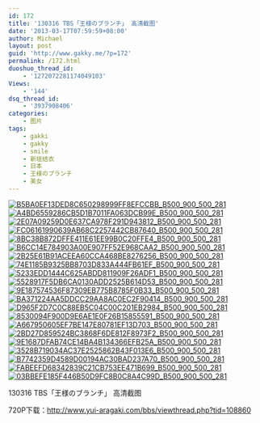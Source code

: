 ```yaml
---
id: 172
title: '130316 TBS「王様のブランチ」 高清截图'
date: '2013-03-17T07:59:59+08:00'
author: Michael
layout: post
guid: 'http://www.gakky.me/?p=172'
permalink: /172.html
duoshuo_thread_id:
    - '1272072281174049103'
Views:
    - '144'
dsq_thread_id:
    - '3937908406'
categories:
    - 图片
tags:
    - gakki
    - gakky
    - smile
    - 新垣结衣
    - 日本
    - 王様のブランチ
    - 美女
---
```


[![B5BA0EF13DED8C650298999FF8EFCCBB_B500_900_500_281](http://www.yui-aragaki.org/wp-content/uploads/img/B5BA0EF13DED8C650298999FF8EFCCBB_B500_900_500_281.jpeg)](http://www.yui-aragaki.org/wp-content/uploads/img/B5BA0EF13DED8C650298999FF8EFCCBB_B1280_1280_1280_720.jpeg) [![A4BD6559286CB5D1B7011FA063DCB99E_B500_900_500_281](http://www.yui-aragaki.org/wp-content/uploads/img/A4BD6559286CB5D1B7011FA063DCB99E_B500_900_500_281.jpeg)](http://www.yui-aragaki.org/wp-content/uploads/img/A4BD6559286CB5D1B7011FA063DCB99E_B1280_1280_1280_720.jpeg) [![2E07A09259D0E637CA978F291D943812_B500_900_500_281](http://www.yui-aragaki.org/wp-content/uploads/img/2E07A09259D0E637CA978F291D943812_B500_900_500_281.jpeg)](http://www.yui-aragaki.org/wp-content/uploads/img/2E07A09259D0E637CA978F291D943812_B1280_1280_1280_720.jpeg) [![FC06161990639AB68C2257442CB87640_B500_900_500_281](http://www.yui-aragaki.org/wp-content/uploads/img/FC06161990639AB68C2257442CB87640_B500_900_500_281.jpeg)](http://www.yui-aragaki.org/wp-content/uploads/img/FC06161990639AB68C2257442CB87640_B1280_1280_1280_720.jpeg) [![8BC38B872DFFE411E61EE99B0C20FFE4_B500_900_500_281](http://www.yui-aragaki.org/wp-content/uploads/img/8BC38B872DFFE411E61EE99B0C20FFE4_B500_900_500_281.jpeg)](http://www.yui-aragaki.org/wp-content/uploads/img/8BC38B872DFFE411E61EE99B0C20FFE4_B1280_1280_1280_720.jpeg) [![B6CC14E784903A00E907FF52E968CAA2_B500_900_500_281](http://www.yui-aragaki.org/wp-content/uploads/img/B6CC14E784903A00E907FF52E968CAA2_B500_900_500_281.jpeg)](http://www.yui-aragaki.org/wp-content/uploads/img/B6CC14E784903A00E907FF52E968CAA2_B1280_1280_1280_720.jpeg) [![2B25E61B91ACEEA60CCA468BE8276256_B500_900_500_281](http://www.yui-aragaki.org/wp-content/uploads/img/2B25E61B91ACEEA60CCA468BE8276256_B500_900_500_281.jpeg)](http://www.yui-aragaki.org/wp-content/uploads/img/2B25E61B91ACEEA60CCA468BE8276256_B1280_1280_1280_720.jpeg) [![74E1185B9325BB8703D833A444FB61EF_B500_900_500_281](http://www.yui-aragaki.org/wp-content/uploads/img/74E1185B9325BB8703D833A444FB61EF_B500_900_500_281.jpeg)](http://www.yui-aragaki.org/wp-content/uploads/img/74E1185B9325BB8703D833A444FB61EF_B1280_1280_1280_720.jpeg) [![5233EDD1444C625ABDD811909F26ADF1_B500_900_500_281](http://www.yui-aragaki.org/wp-content/uploads/img/5233EDD1444C625ABDD811909F26ADF1_B500_900_500_281.jpeg)](http://www.yui-aragaki.org/wp-content/uploads/img/5233EDD1444C625ABDD811909F26ADF1_B1280_1280_1280_720.jpeg) [![5528917F5DB6CA0130ADD2525B614D53_B500_900_500_281](http://www.yui-aragaki.org/wp-content/uploads/img/5528917F5DB6CA0130ADD2525B614D53_B500_900_500_281.jpeg)](http://www.yui-aragaki.org/wp-content/uploads/img/5528917F5DB6CA0130ADD2525B614D53_B1280_1280_1280_720.jpeg) [![9E187574536F87309EB775B8785F0B33_B500_900_500_281](http://www.yui-aragaki.org/wp-content/uploads/img/9E187574536F87309EB775B8785F0B33_B500_900_500_281.jpeg)](http://www.yui-aragaki.org/wp-content/uploads/img/9E187574536F87309EB775B8785F0B33_B1280_1280_1280_720.jpeg) [![BA371224AA5DDCC29AA8AC0EC2F90414_B500_900_500_281](http://www.yui-aragaki.org/wp-content/uploads/img/BA371224AA5DDCC29AA8AC0EC2F90414_B500_900_500_281.jpeg)](http://www.yui-aragaki.org/wp-content/uploads/img/BA371224AA5DDCC29AA8AC0EC2F90414_B1280_1280_1280_720.jpeg) [![D965F2D7C0C88EB5C04C00C201EB2984_B500_900_500_281](http://www.yui-aragaki.org/wp-content/uploads/img/D965F2D7C0C88EB5C04C00C201EB2984_B500_900_500_281.jpeg)](http://www.yui-aragaki.org/wp-content/uploads/img/D965F2D7C0C88EB5C04C00C201EB2984_B1280_1280_1280_720.jpeg) [![8530094F900D9E6AE1E0F26B15855591_B500_900_500_281](http://www.yui-aragaki.org/wp-content/uploads/img/8530094F900D9E6AE1E0F26B15855591_B500_900_500_281.jpeg)](http://www.yui-aragaki.org/wp-content/uploads/img/8530094F900D9E6AE1E0F26B15855591_B1280_1280_1280_720.jpeg) [![A667950605EF7BE147E80781EF13D703_B500_900_500_281](http://www.yui-aragaki.org/wp-content/uploads/img/A667950605EF7BE147E80781EF13D703_B500_900_500_281.jpeg)](http://www.yui-aragaki.org/wp-content/uploads/img/A667950605EF7BE147E80781EF13D703_B1280_1280_1280_720.jpeg) [![2BD27D859524BC3868F6DE812F8973F2_B500_900_500_281](http://www.yui-aragaki.org/wp-content/uploads/img/2BD27D859524BC3868F6DE812F8973F2_B500_900_500_281.jpeg)](http://www.yui-aragaki.org/wp-content/uploads/img/2BD27D859524BC3868F6DE812F8973F2_B1280_1280_1280_720.jpeg) [![9E1687DFAB74CE14BA4B134366EFB25A_B500_900_500_281](http://www.yui-aragaki.org/wp-content/uploads/img/9E1687DFAB74CE14BA4B134366EFB25A_B500_900_500_281.jpeg)](http://www.yui-aragaki.org/wp-content/uploads/img/9E1687DFAB74CE14BA4B134366EFB25A_B1280_1280_1280_720.jpeg) [![3528B719034AC37E2525862B43F013E6_B500_900_500_281](http://www.yui-aragaki.org/wp-content/uploads/img/3528B719034AC37E2525862B43F013E6_B500_900_500_281.jpeg)](http://www.yui-aragaki.org/wp-content/uploads/img/3528B719034AC37E2525862B43F013E6_B1280_1280_1280_720.jpeg) [![B7742359D4589D00194AC30BAD237A70_B500_900_500_281](http://www.yui-aragaki.org/wp-content/uploads/img/B7742359D4589D00194AC30BAD237A70_B500_900_500_281.jpeg)](http://www.yui-aragaki.org/wp-content/uploads/img/B7742359D4589D00194AC30BAD237A70_B1280_1280_1280_720.jpeg) [![FABEEFD68342839C21CB753EE471B699_B500_900_500_281](http://www.yui-aragaki.org/wp-content/uploads/img/FABEEFD68342839C21CB753EE471B699_B500_900_500_281.jpeg)](http://www.yui-aragaki.org/wp-content/uploads/img/FABEEFD68342839C21CB753EE471B699_B1280_1280_1280_720.jpeg) [![03BBEFE185F446B50D9FC8B0C8A4C99D_B500_900_500_281](http://www.yui-aragaki.org/wp-content/uploads/img/03BBEFE185F446B50D9FC8B0C8A4C99D_B500_900_500_281.jpeg)](http://www.yui-aragaki.org/wp-content/uploads/img/03BBEFE185F446B50D9FC8B0C8A4C99D_B1280_1280_1280_720.jpeg)

130316 TBS「王様のブランチ」 高清截图

720P下载：<http://www.yui-aragaki.com/bbs/viewthread.php?tid=108860>